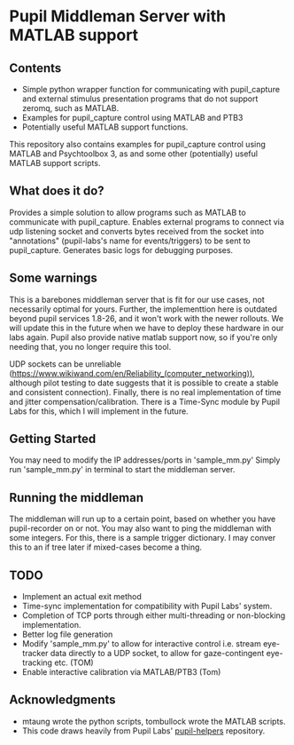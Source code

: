 # Pupil Middleman Server with MATLAB support

## Contents
* Simple python wrapper function for communicating with pupil_capture and external stimulus presentation programs that do not support zeromq, such as MATLAB.
* Examples for pupil_capture control using MATLAB and PTB3
* Potentially useful MATLAB support functions.

This repository also contains examples for pupil_capture control using MATLAB and Psychtoolbox 3, as and some other (potentially) useful MATLAB support scripts. 

## What does it do?
Provides a simple solution to allow programs such as MATLAB to communicate with pupil_capture.
Enables external programs to connect via udp listening socket and converts bytes received from the socket into "annotations" (pupil-labs's name for events/triggers) to be sent to pupil_capture.
Generates basic logs for debugging purposes.

## Some warnings
This is a barebones middleman server that is fit for our use cases, not necessarily optimal for yours. Further, the implementtion here is outdated beyond pupil services 1.8-26, and it won't work with the newer rollouts. We will update this in the future when we have to deploy these hardware in our labs again. Pupil also provide native matlab support now, so if you're only needing that, you no longer require this tool.

UDP sockets can be unreliable (https://www.wikiwand.com/en/Reliability_(computer_networking)), although pilot testing to date suggests that it is possible to create a stable and consistent connection).
Finally, there is no real implementation of time and jitter compensation/calibration. There is a Time-Sync module by Pupil Labs for this, which I will implement in the future.

## Getting Started
You may need to modify the IP addresses/ports in 'sample_mm.py'
Simply run 'sample_mm.py' in terminal to start the middleman server. 

## Running the middleman
The middleman will run up to a certain point, based on whether you have pupil-recorder on or not. You may also want to ping the middleman with some integers. For this, there is a sample trigger dictionary. I may conver this to an if tree later if mixed-cases become a thing. 

## TODO
* Implement an actual exit method
* Time-sync implementation for compatibility with Pupil Labs' system.
* Completion of TCP ports through either multi-threading or non-blocking implementation. 
* Better log file generation 
* Modify 'sample_mm.py' to allow for interactive control i.e. stream eye-tracker data directly to a UDP socket, to allow for gaze-contingent eye-tracking etc. (TOM)
* Enable interactive calibration via MATLAB/PTB3 (Tom)

## Acknowledgments
* mtaung wrote the python scripts, tombullock wrote the MATLAB scripts.
* This code draws heavily from Pupil Labs' [pupil-helpers](https://github.com/pupil-labs/pupil-helpers) repository. 

